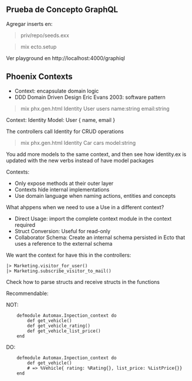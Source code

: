 ## Prueba de Concepto GraphQL

Agregar inserts en:

> priv/repo/seeds.exx

> mix ecto.setup

Ver playground en http://localhost:4000/graphiql

## Phoenix Contexts

- Context: encapsulate domain logic
- DDD Domain Driven Design Eric Evans 2003: software pattern

> mix phx.gen.html Identity User users name:string email:string

Context: Identity
Model: User { name, email }

The controllers call Identity for CRUD operations

>  mix phx.gen.html Identity Car cars model:string

You add more models to the same context, and then see how identity.ex is updated with the new verbs instead of have model packages

Contexts:

- Only expose methods at their outer layer
- Contexts hide internal implementations
- Use domain language when naming actions, entities and concepts


What ahppens when we need to use a Use in a different context?

- Direct Usage: import the complete context module in the context required
- Struct Conversion: Useful for read-only
- Collaborator Schema: Create an internal schema persisted in Ecto that uses a reference to the external schema

We want the context for have this in the controllers:

```
|> Marketing.visitor_for_user()
|> Marketing.subscribe_visitor_to_mail()
```

Check how to parse structs and receive structs in the functions

Recommendable:

NOT:
```
	defmodule Automax.Inpection_context do
		def get_vehicle()
		def get_vehicle_rating()
		def get_vehicle_list_price()
	end
```

DO:
```
	defmodule Automax.Inpection_context do
		def get_vehicle()
		# => %Vehicle{ rating: %Rating{}, list_price: %ListPrice{}}
	end
```

